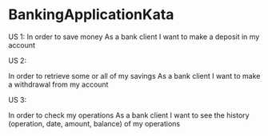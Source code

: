 # BankingApplicationKata

US 1:
In order to save money
As a bank client
I want to make a deposit in my account

US 2:

In order to retrieve some or all of my savings
As a bank client
I want to make a withdrawal from my account

US 3:

In order to check my operations
As a bank client
I want to see the history (operation, date, amount, balance) of my operations
